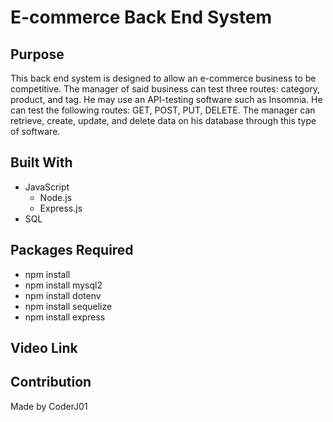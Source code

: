 # E-commerce Back End System

## Purpose
This back end system is designed to allow an e-commerce business to be competitive. The manager of said business can test three routes: category, product, and tag. He may use an API-testing software such as Insomnia. He can test the following routes: GET, POST, PUT, DELETE. The manager can retrieve, create, update, and delete data on his database through this type of software.

## Built With
 * JavaScript
    * Node.js
    * Express.js
 * SQL

## Packages Required
 * npm install
 * npm install mysql2
 * npm install dotenv
 * npm install sequelize
 * npm install express

## Video Link
<!-- [Walkthrough]() -->

## Contribution
Made by CoderJ01